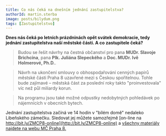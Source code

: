 ```yaml
---
title: Co nás čeká na dnešním jednání zastupitelstva?
authorId: martin.sterba
image: posts/bilydum.png
tags: [Zastupitelstvo]
---
```


**Dnes nás čeká po letních prázdninách opět svátek demokracie, tedy jednání zastupitelstva naší městské části. A co zastupitele čeká?**

> Budou se řešit návrhy na čestná občanství pro pana **MUDr. Slavoje Brichcína**, pana **Plk. Juliána Slepeckého** a **Doc. MUDr. Ivě Holmerové, Ph.D.**.

> Návrh na ukončení smlouvy o obhospodařování cenných papírů městské části Praha 8 uzavřené mezi s Českou spořitelnou. Tohle bude zajímavé – městská část za poslední roky takto "proinvestovala" víc než půl miliardy korun.

> Na programu jsou také možné odpustky nedobytných pohledávek po nájemnících v obecních bytech.

Jednání zastupitelstva začíná ve 14 hodin v "bílém domě" nedaleko Libeňského zámečku. Sledovat jej můžete samozřejmě [on-line na http://bit.ly/ZMCP8-online](http://bit.ly/ZMCP8-online) a [všechny materiály najdete na webu MČ Praha 8.](https://www.praha8.cz/Podkladove-materialy-zastupitelstva-16-09-2020.html)
